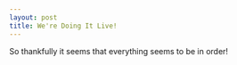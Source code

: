 ```yaml
---
layout: post
title: We're Doing It Live!
---
```


So thankfully it seems that everything seems to be in order!